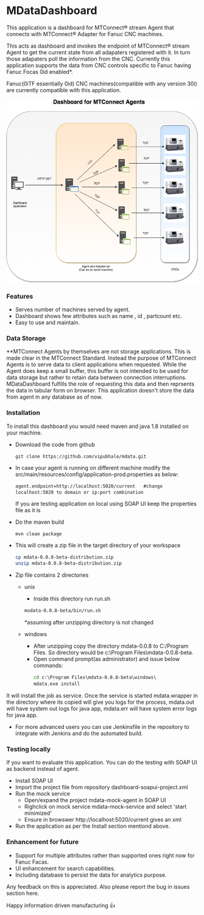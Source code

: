 # MDataDashboard 

This application is a dashboard for MTConnect® stream Agent that connects with MTConnect® Adapter for Fanuc CNC machines. 

This acts as dashboard and invokes the endpoint of MTConnect® stream Agent to get the current state from all adapaters registered with it. In turn those adapaters poll the information from the CNC. 
Currently this application supports the data from CNC controls specific to Fanuc having Fanuc Focas 0id enabled*.
 
 Fanuc(0iTF essentially 0id) CNC machines(compatible with any version 30i) are currently compatible with this application. 

![MdataDashboard](dashboard.png)

### Features
- Serves number of machines served by agent.
- Dashboard shows few attributes such as name , id , partcount etc.
- Easy to use and maintain.


### Data Storage 
**MTConnect Agents by themselves are not storage applications.
This is made clear in the MTConnect Standard. Instead the purpose of MTConnect Agents is to serve data to client applications when requested. While the Agent does keep a small buffer, this buffer is not intended to be used for data storage but rather to retain data between connection interruptions. MDataDashboard fulfills the role of requesting this data and then reprsents the data in tabular form on browser. This application doesn't store the data from agent in any database as of now. 

### Installation

To install this dashboard you would need maven and java 1.8 installed on your machine. 

* Download the code from github 

    ``` git
    git clone https://github.com/vipubhale/mdata.git
    ```
* In case your agent is running on different machine modify the src/main/resources/config/application-prod.properties as below:
	```
    agent.endpoint=http://localhost:5020/current   #change localhost:5020 to domain or ip:port combination     
    ```
    If you are testing application on local using SOAP UI keep the properties file as it is
* Do the maven build
	``` maven
    mvn clean package
    ```
* This will create a zip file in the target directory of your workspace
	``` sh
    cp mdata-0.0.8-beta-distribution.zip
    unzip mdata-0.0.8-beta-distribution.zip
    ```
* Zip file contains 2 directories 
    * unix
    	* Inside this directory run run.sh
    	``` sh
        modata-0.0.8-beta/bin/run.sh 		
        ```
        *assuming after unzipping directory is not changed

    * windows
       * After unzipping copy the directory mdata-0.0.8 to C:/Program Files. So directory would be c:\Program Files\mdata-0.0.8-beta.
	   * Open command prompt(as administrator) and issue below commands:
          ``` bat
          cd c:\Program Files\mdata-0.0.8-beta\windows\
          mdata.exe install 
          ```
It will install the job as service. Once the service is started mdata.wrapper in the directory where its copied will give you logs for the process, mdata.out will have system out logs for java app, mdata.err will have system error logs for java app.

* For more advanced users you can use Jenkinsfile in the repository to integrate with Jenkins and do the automated build. 

### Testing locally
If you want to evaluate this application. You can do the testing with SOAP UI as backend instead of agent.

* Install SOAP UI
* Import the project file from repository dashboard-soapui-project.xml
* Run the mock service 
	* Open/expand the project mdata-mock-agent in SOAP UI
	* Righclick on mock service mdata-mock-service and select 'start minimized'
	* Ensure in browswer http://localhost:5020/current gives an xml
* Run the application as per the Install section mentiond above.

### Enhancement for future
* Support for multiple attributes rather than supported ones right now for Fanuc Facas.
* UI enhancement for search capabilities.
* Including database to persist the data for analytics purpose.

Any feedback on this is appreciated. Also please report the bug in issues section here. 

Happy information driven manufacturing :+1: